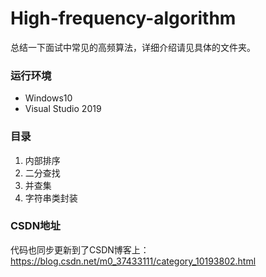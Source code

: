 # High-frequency-algorithm
总结一下面试中常见的高频算法，详细介绍请见具体的文件夹。
### 运行环境
* Windows10
* Visual Studio 2019
### 目录
1. 内部排序
2. 二分查找
3. 并查集
4. 字符串类封装
### CSDN地址
代码也同步更新到了CSDN博客上：https://blog.csdn.net/m0_37433111/category_10193802.html
